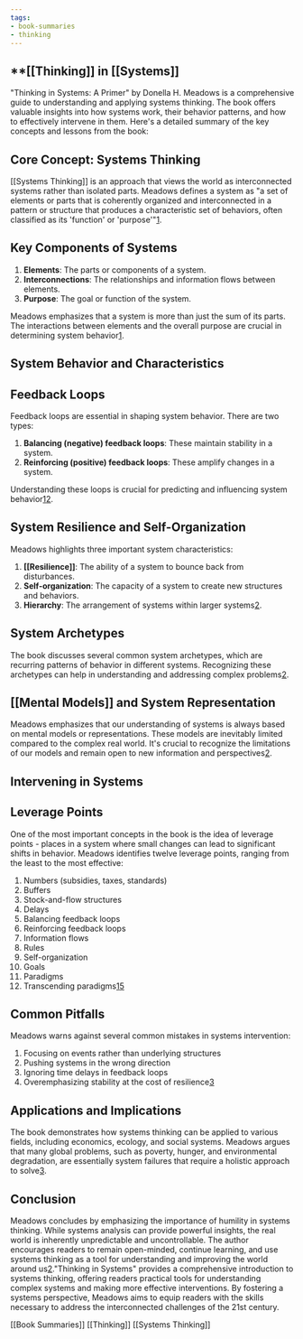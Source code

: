 ```yaml
---
tags:
- book-summaries
- thinking
---
```


## **[[Thinking]] in [[Systems]]

"Thinking in Systems: A Primer" by Donella H. Meadows is a comprehensive guide to understanding and applying systems thinking. The book offers valuable insights into how systems work, their behavior patterns, and how to effectively intervene in them. Here's a detailed summary of the key concepts and lessons from the book:

## Core Concept: Systems Thinking

[[Systems Thinking]] is an approach that views the world as interconnected systems rather than isolated parts. Meadows defines a system as "a set of elements or parts that is coherently organized and interconnected in a pattern or structure that produces a characteristic set of behaviors, often classified as its 'function' or 'purpose'"[1](https://durmonski.com/book-summaries/thinking-in-systems/).

## Key Components of Systems

1. **Elements**: The parts or components of a system.
2. **Interconnections**: The relationships and information flows between elements.
3. **Purpose**: The goal or function of the system.

Meadows emphasizes that a system is more than just the sum of its parts. The interactions between elements and the overall purpose are crucial in determining system behavior[1](https://durmonski.com/book-summaries/thinking-in-systems/).

## System Behavior and Characteristics

## Feedback Loops

Feedback loops are essential in shaping system behavior. There are two types:

1. **Balancing (negative) feedback loops**: These maintain stability in a system.
2. **Reinforcing (positive) feedback loops**: These amplify changes in a system.

Understanding these loops is crucial for predicting and influencing system behavior[1](https://durmonski.com/book-summaries/thinking-in-systems/)[2](https://i2insights.org/2023/10/03/meadows-systems-thinking-lessons/).

## System Resilience and Self-Organization

Meadows highlights three important system characteristics:

1. **[[Resilience]]**: The ability of a system to bounce back from disturbances.
2. **Self-organization**: The capacity of a system to create new structures and behaviors.
3. **Hierarchy**: The arrangement of systems within larger systems[2](https://i2insights.org/2023/10/03/meadows-systems-thinking-lessons/).

## System Archetypes

The book discusses several common system archetypes, which are recurring patterns of behavior in different systems. Recognizing these archetypes can help in understanding and addressing complex problems[2](https://i2insights.org/2023/10/03/meadows-systems-thinking-lessons/).

## [[Mental Models]] and System Representation

Meadows emphasizes that our understanding of systems is always based on mental models or representations. These models are inevitably limited compared to the complex real world. It's crucial to recognize the limitations of our models and remain open to new information and perspectives[2](https://i2insights.org/2023/10/03/meadows-systems-thinking-lessons/).

## Intervening in Systems

## Leverage Points

One of the most important concepts in the book is the idea of leverage points - places in a system where small changes can lead to significant shifts in behavior. Meadows identifies twelve leverage points, ranging from the least to the most effective:

1. Numbers (subsidies, taxes, standards)
2. Buffers
3. Stock-and-flow structures
4. Delays
5. Balancing feedback loops
6. Reinforcing feedback loops
7. Information flows
8. Rules
9. Self-organization
10. Goals
11. Paradigms
12. Transcending paradigms[1](https://durmonski.com/book-summaries/thinking-in-systems/)[5](https://wilselby.com/2022/10/thinking-in-systems-summary-and-insights/)

## Common Pitfalls

Meadows warns against several common mistakes in systems intervention:

1. Focusing on events rather than underlying structures
2. Pushing systems in the wrong direction
3. Ignoring time delays in feedback loops
4. Overemphasizing stability at the cost of resilience[3](https://www.amazon.com/Thinking-Systems-Donella-H-Meadows/dp/1603580557)

## Applications and Implications

The book demonstrates how systems thinking can be applied to various fields, including economics, ecology, and social systems. Meadows argues that many global problems, such as poverty, hunger, and environmental degradation, are essentially system failures that require a holistic approach to solve[3](https://www.amazon.com/Thinking-Systems-Donella-H-Meadows/dp/1603580557).

## Conclusion

Meadows concludes by emphasizing the importance of humility in systems thinking. While systems analysis can provide powerful insights, the real world is inherently unpredictable and uncontrollable. The author encourages readers to remain open-minded, continue learning, and use systems thinking as a tool for understanding and improving the world around us[2](https://i2insights.org/2023/10/03/meadows-systems-thinking-lessons/)."Thinking in Systems" provides a comprehensive introduction to systems thinking, offering readers practical tools for understanding complex systems and making more effective interventions. By fostering a systems perspective, Meadows aims to equip readers with the skills necessary to address the interconnected challenges of the 21st century.

   [[Book Summaries]]   [[Thinking]]   [[Systems Thinking]]